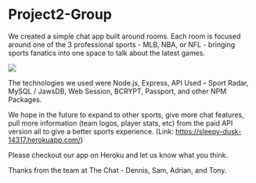 # Project2-Group

We created a simple chat app built around rooms. Each room is focused around one of the 3 professional sports - MLB, NBA, or NFL - bringing sports fanatics into one space to talk about the latest games.

![](sports_chat_example.gif)


The technologies we used were 
Node.js,
Express,
API Used – Sport Radar,
MySQL / JawsDB,
Web Session,
BCRYPT,
Passport,
and other NPM Packages.


We hope in the future to expand to other sports, give more chat features, pull more information (team logos, player stats, etc) from the paid API version all to give a better sports experience. (Link: https://sleepy-dusk-14317.herokuapp.com/)

Please checkout our app on Heroku and let us know what you think.

Thanks from the team at The Chat - Dennis, Sam, Adrian, and Tony.
